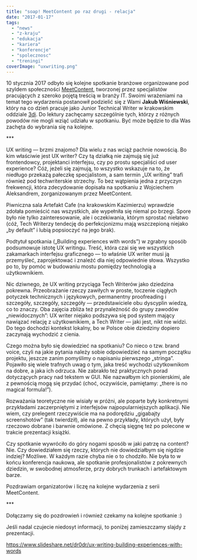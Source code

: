 ```yaml
---
title: "soap! MeetContent po raz drugi - relacja"
date: "2017-01-17"
tags:
  - "news"
  - "z-kraju"
  - "edukacja"
  - "kariera"
  - "konferencje"
  - "spolecznosc"
  - "treningi"
coverImage: "uxwriting.png"
---
```


10 stycznia 2017 odbyło się kolejne spotkanie branżowe organizowane pod szyldem
społeczności [MeetContent](http://meetcontent.org/), tworzonej przez
specjalistów pracujących z szeroko pojętą treścią w branży IT. Swoimi wrażeniami
na temat tego wydarzenia postanowił podzielić się z Wami **Jakub Wiśniewski**,
który na co dzień pracuje jako Junior Technical Writer w krakowskim oddziale
[3di](http://3di.com.pl/). Do lektury zachęcamy szczególnie tych, którzy z
różnych powodów nie mogli wziąć udziału w spotkaniu. Być może będzie to dla Was
zachęta do wybrania się na kolejne.

\*\*\*

UX writing — brzmi znajomo? Dla wielu z nas wciąż pachnie nowością. Bo kim
właściwie jest UX writer? Czy tą działką nie zajmują się już frontendowcy,
projektanci interfejsu, czy po prostu specjaliści od user experience? Cóż,
jeżeli się zajmują, to wszystko wskazuje na to, że niedługo przekażą pałeczkę
specjalistom, a sam termin „UX writing” trafi również pod techwriterskie
strzechy. To bez wątpienia jedna z przyczyn frekwencji, która zdecydowanie
dopisała na spotkaniu z Wojciechem Aleksandrem, zorganizowanym przez
MeetContent.

Piwniczna sala Artefakt Cafe (na krakowskim Kazimierzu) wprawdzie zdołała
pomieścić nas wszystkich, ale wypełniła się niemal po brzegi. Spore było nie
tylko zainteresowanie, ale i oczekiwania, którym sprostać niełatwo (cóż, Tech
Writerzy tendecję do perfekcjonizmu mają wszczepioną niejako „by default” i
lubią popsioczyć na jego brak).

Podtytuł spotkania („Building experiences with words”) w zgrabny sposób
podsumowuje istotę UX writingu. Treść, która czai się we wszystkich zakamarkach
interfejsu graficznego — to właśnie UX writer musi ją przemyśleć, zaprojektować
i znaleźć dla niej odpowiednie słowa. Wszystko po to, by pomóc w budowaniu mostu
pomiędzy technologią a użytkownikiem.

Nic dziwnego, że UX writing przyciąga Tech Writerów jako dziedzina pokrewna.
Przeobrażanie rzeczy zawiłych w proste, toczenie ciągłych potyczek technicznych
i językowych, permanentny proofreading i szczegóły, szczegóły, szczegóły —
przedstawiciele obu dyscyplin wiedzą, co to znaczy. Oba zajęcia zbliża też
przynależność do grupy zawodów „niewidocznych”: UX writer niejako podszywa się
pod system mający nawiązać relację z użytkownikiem, a Tech Writer — jaki jest,
nikt nie widzi. Do tego dochodzi kontekst lokalny, bo w Polsce obie dziedziny
dopiero zaczynają wychodzić z cienia.

Czego można było się dowiedzieć na spotkaniu? Co nieco o tzw. brand voice, czyli
na jakie pytania należy sobie odpowiedzieć na samym początku projektu, jeszcze
zanim pomyślimy o napisaniu pierwszego „stringa”. Pojawiło się wiele trafnych
uwag o tym, jaka treść wychodzi użytkownikom na dobre, a jaka ich odrzuca. Nie
zabrakło też praktycznych porad dotyczących pracy nad tekstem w GUI. Nie
nazwałbym ich pionierskimi, ale z pewnością mogą się przydać (choć, oczywiście,
pamiętamy: „there is no magical formula!”).

Rozważania teoretyczne nie wisiały w próżni, ale poparte były konkretnymi
przykładami zaczerpniętymi z interfejsów najpopularniejszych aplikacji. Nie
wiem, czy prelegent rzeczywiście ma na podorędziu „gigabajty screenshotów” (tak
twierdził), ale na pewno przykłady, których użył, były rzeczowo dobrane i
barwnie omówione. Z chęcią sięgnę też po polecone w trakcie prezentacji książki.

Czy spotkanie wywróciło do góry nogami sposób w jaki patrzę na content? Nie. Czy
dowiedziałem się rzeczy, których nie dowiedziałbym się nigdzie indziej? Możliwe.
W każdym razie chyba nie o to chodziło. Nie była to w końcu konferencja naukowa,
ale spotkanie profesjonalistów z pokrewnych dziedzin, w swobodnej atmosferze,
przy dobrych trunkach i artefaktowym barze.

Pozdrawiam organizatorów i liczę na kolejne wydarzenia z serii MeetContent.

\*\*\*

Dołączamy się do pozdrowień i również czekamy na kolejne spotkanie :)

Jeśli nadal czujecie niedosyt informacji, to poniżej zamieszczamy slajdy z
prezentacji.

https://www.slideshare.net/dr0dr/ux-writing-building-experiences-with-words
